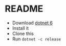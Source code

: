 # README

- Download [dotnet 6](https://dotnet.microsoft.com/en-us/)
- Install it
- Clone this
- Run `dotnet -c release`